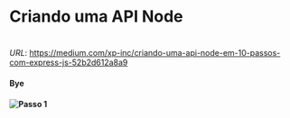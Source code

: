 # Criando uma API Node <h1>
  
*URL*: https://medium.com/xp-inc/criando-uma-api-node-em-10-passos-com-express-js-52b2d612a8a9 <h4>
  
  
  #### Bye <h4>![Passo 1]( https://pipz.com/static/images/blog/eddie.png)
  
  
  
  
 
